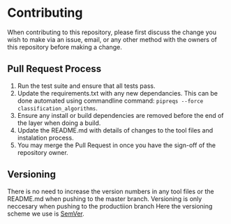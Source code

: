 # Contributing

When contributing to this repository, please first discuss the change you wish to make via an issue,
email, or any other method with the owners of this repository before making a change. 

## Pull Request Process

1. Run the test suite and ensure that all tests pass.
2. Update the requirements.txt with any new dependancies. This can be done automated using 
   commandline command: ```pipreqs --force classification_algorithms```.
3. Ensure any install or build dependencies are removed before the end of the layer when doing a 
   build.
4. Update the README.md with details of changes to the tool files and instalation process.
5. You may merge the Pull Request in once you have the sign-off of the repository owner.

## Versioning

There is no need to increase the version numbers in any tool files or the README.md when pushing to the master branch. 
Versioning is only neccesary when pushing to the productiion branch
Here the versioning scheme we use is [SemVer](http://semver.org/).
